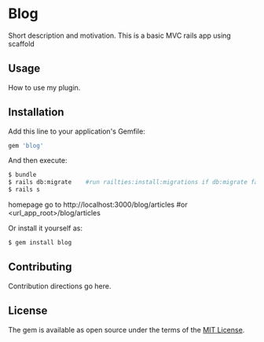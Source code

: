 # Blog
Short description and motivation.
This is a basic MVC rails app using scaffold 

## Usage
How to use my plugin.

## Installation
Add this line to your application's Gemfile:

```ruby
gem 'blog'
```

And then execute:
```bash
$ bundle
$ rails db:migrate    #run railties:install:migrations if db:migrate failed
$ rails s
```
homepage go to http://localhost:3000/blog/articles  #or <url_app_root>/blog/articles

Or install it yourself as:
```bash
$ gem install blog
```

## Contributing
Contribution directions go here.

## License
The gem is available as open source under the terms of the [MIT License](http://opensource.org/licenses/MIT).
